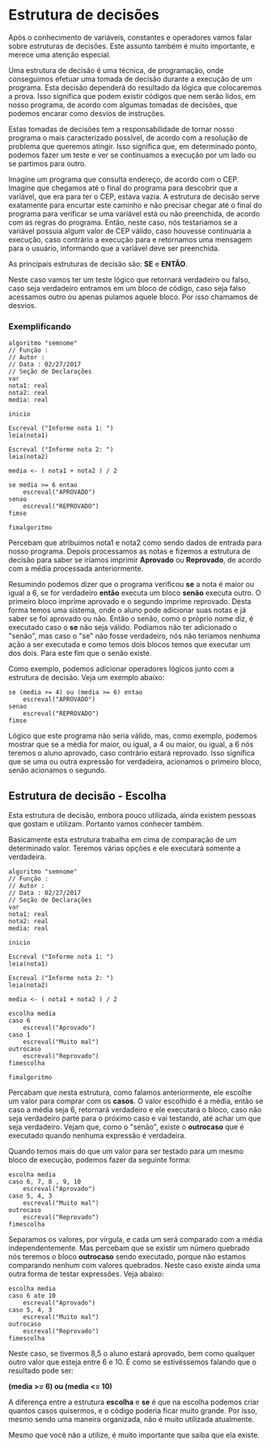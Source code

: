 # Estrutura de decisões

Após o conhecimento de variáveis, constantes e operadores vamos falar sobre estruturas de decisões. Este assunto também é muito importante, e merece uma atenção especial.

Uma estrutura de decisão é uma técnica, de programação, onde conseguimos efetuar uma tomada de decisão durante a execução de um programa. Esta decisão dependerá do resultado da lógica que colocaremos a prova. Isso significa que podem existir códigos que nem serão lidos, em nosso programa, de acordo com algumas tomadas de decisões, que podemos encarar como desvios de instruções.

Estas tomadas de decisões tem a responsabilidade de tornar nosso programa o mais caracterizado possível, de acordo com a resolução de problema que queremos atingir. Isso significa que, em determinado ponto, podemos fazer um teste e ver se continuamos a execução por um lado ou se partimos para outro.

Imagine um programa que consulta endereço, de acordo com o CEP. Imagine que chegamos até o final do programa para descobrir que a variável, que era para ter o CEP, estava vazia. A estrutura de decisão serve exatamente para encurtar este caminho e não precisar chegar até o final do programa para verificar se uma variável está ou não preenchida, de acordo com as regras do programa. Então, neste caso, nós testariamos se a variável possuia algum valor de CEP válido, caso houvesse continuaria a execução, caso contrário a execução para e retornamos uma mensagem para o usuário, informando que a variável deve ser preenchida.

As principais estruturas de decisão são: **SE** e **ENTÃO**.

Neste caso vamos ter um teste lógico que retornará verdadeiro ou falso, caso seja verdadeiro entramos em um bloco de código, caso seja falso acessamos outro ou apenas pulamos aquele bloco. Por isso chamamos de desvios.

### Exemplificando

```
algoritmo "semnome"
// Função :
// Autor :
// Data : 02/27/2017
// Seção de Declarações
var
nota1: real
nota2: real
media: real

inicio

Escreval ("Informe nota 1: ")
leia(nota1)

Escreval ("Informe nota 2: ")
leia(nota2)

media <- ( nota1 + nota2 ) / 2

se media >= 6 entao
    escreval("APROVADO")
senao
    escreval("REPROVADO")
fimse

fimalgoritmo
```

Percebam que atribuimos nota1 e nota2 como sendo dados de entrada para nosso programa. Depois processamos as notas e fizemos a estrutura de decisão para saber se iríamos imprimir **Aprovado** ou **Reprovado**, de acordo com a média processada anteriormente.

Resumindo podemos dizer que o programa verificou **se** a nota é maior ou igual a 6, se for verdadeiro **então** executa um bloco **senão** executa outro. O primeiro bloco imprime aprovado e o segundo imprime reprovado. Desta forma temos uma sistema, onde o aluno pode adicionar suas notas e já saber se foi aprovado ou não. Então o senão, como o próprio nome diz, é executado caso o **se** não seja válido. Podíamos não ter adicionado o "senão", mas caso o "se" não fosse verdadeiro, nós não teríamos nenhuma ação a ser executada e como temos dois blocos temos que executar um dos dois. Para este fim que o senão existe.

Como exemplo, podemos adicionar operadores lógicos junto com a estrutura de decisão. Veja um exemplo abaixo:

```
se (media >= 4) ou (media >= 6) entao
    escreval("APROVADO")
senao
    escreval("REPROVADO")
fimse
```

Lógico que este programa não seria válido, mas, como exemplo, podemos mostrar que se a média for maior, ou igual, a 4 ou maior, ou igual, a 6 nós teremos o aluno aprovado, caso contrário estará reprovado. Isso significa que se uma ou outra expressão for verdadeira, acionamos o primeiro bloco, senão acionamos o segundo.

## Estrutura de decisão - Escolha

Esta estrutura de decisão, embora pouco utilizada, ainda existem pessoas que gostam e utilizam. Portanto vamos conhecer também.

Basicamente esta estrutura trabalha em cima de comparação de um determinado valor. Teremos várias opções e ele executará somente a verdadeira.

```
algoritmo "semnome"
// Função :
// Autor :
// Data : 02/27/2017
// Seção de Declarações
var
nota1: real
nota2: real
media: real

inicio

Escreval ("Informe nota 1: ")
leia(nota1)

Escreval ("Informe nota 2: ")
leia(nota2)

media <- ( nota1 + nota2 ) / 2

escolha media
caso 6
    escreval("Aprovado")
caso 1
    escreval("Muito mal")
outrocaso
    escreval("Reprovado")
fimescolha

fimalgoritmo
```

Percabam que nesta estrutura, como falamos anteriormente, ele escolhe um valor para comprar com os **casos**. O valor escolhido é a média, então se caso a média seja 6, retornará verdadeiro e ele executará o bloco, caso não seja verdadeiro parte para o próximo caso e vai testando, até achar um que seja verdadeiro. Vejam que, como o "senão", existe o **outrocaso** que é executado quando nenhuma expressão é verdadeira.

Quando temos mais do que um valor para ser testado para um mesmo bloco de execução, podemos fazer da seguinte forma:

```
escolha media
caso 6, 7, 8 , 9, 10
    escreval("Aprovado")
caso 5, 4, 3
    escreval("Muito mal")
outrocaso
    escreval("Reprovado")
fimescolha
```

Separamos os valores, por vírgula, e cada um será comparado com a média independentemente. Mas percebam que se existir um número quebrado nós teremos o bloco **outrocaso** sendo executado, porque não estamos comparando nenhum com valores quebrados. Neste caso existe ainda uma outra forma de testar expressões. Veja abaixo:

```
escolha media
caso 6 ate 10
    escreval("Aprovado")
caso 5, 4, 3
    escreval("Muito mal")
outrocaso
    escreval("Reprovado")
fimescolha
```

Neste caso, se tivermos 8,5 o aluno estará aprovado, bem como qualquer outro valor que esteja entre 6 e 10. É como se estivéssemos falando que o resultado pode ser:

**(media >= 6) ou (media <= 10)**

A diferença entre a estrutura **escolha** e **se** é que na escolha podemos criar quantos casos quisermos, e o código poderia ficar muito grande. Por isso, mesmo sendo uma maneira organizada, não é muito utilizada atualmente.

Mesmo que você não a utilize, é muito importante que saiba que ela existe.